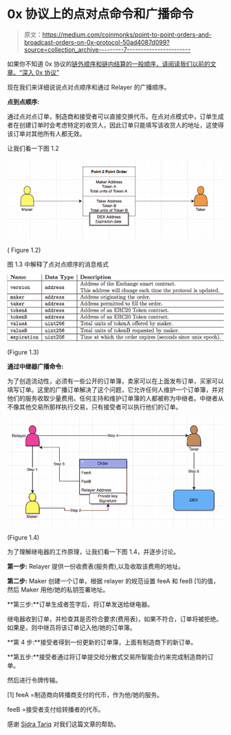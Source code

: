 # 0x 协议上的点对点命令和广播命令

> 原文：<https://medium.com/coinmonks/point-to-point-orders-and-broadcast-orders-on-0x-protocol-50ad4087d099?source=collection_archive---------7----------------------->

如果你不知道 0x 协议的[链外顺序和链内结算的一般顺序，请阅读我们以前的文章。](/@usmanework99/diving-deep-into-0x-protocol-547efb83ffed)[“深入 0x 协议”](/@usmanework99/diving-deep-into-0x-protocol-547efb83ffed)

现在我们来详细说说点对点顺序和通过 Relayer 的广播顺序。

**点到点顺序:**

通过点对点订单，制造商和接受者可以直接交换代币。在点对点模式中，订单生成者在创建订单时会考虑特定的收货人，因此订单只能填写该收货人的地址，这使得该订单对其他所有人都无效。

让我们看一下图 1.2

![](img/d2a8630a675c5b5f7a90d654e07a05ca.png)

( Figure 1.2)

图 1.3 中解释了点对点顺序的消息格式

![](img/699e0be4b2c228abc3a4afffac3bda6c.png)

(Figure 1.3)

**通过中继器广播命令:**

为了创造流动性，必须有一些公开的订单簿，卖家可以在上面发布订单，买家可以填写订单。这里的广播订单解决了这个问题，它允许任何人维护一个订单簿，并对他们的服务收取少量费用。任何主持和维护订单簿的人都被称为中继者。中继者从不像其他交易所那样执行交易，只有接受者可以执行他们的订单。

![](img/1e3c639ffd5cc773542c1cd57b3249d1.png)

(Figure 1.4)

为了理解继电器的工作原理，让我们看一下图 1.4，并逐步讨论。

**第一步:** Relayer 提供一份收费表(服务费),以及收取该费用的地址。

**第二步:** Maker 创建一个订单，根据 relayer 的规范设置 feeA 和 feeB [1]的值，然后 Maker 用他/她的私钥签署地址。

**第三步:**订单生成者签字后，将订单发送给继电器。

继电器收到订单，并检查其是否符合要求(费用表)，如果不符合，订单将被拒绝。如果是，则中继员将该订单记入他/她的订单簿。

**第 4 步:**接受者得到一份更新的订单簿，上面有制造商下的新订单。

**第五步:**接受者通过将订单提交给分散式交易所智能合约来完成制造商的订单。

然后进行令牌传输。

[1] feeA =制造商向转播商支付的代币，作为他/她的服务。

feeB =接受者支付给转播者的代币。

感谢 [Sidra Tariq](/@sidratariq) 对我们这篇文章的帮助。